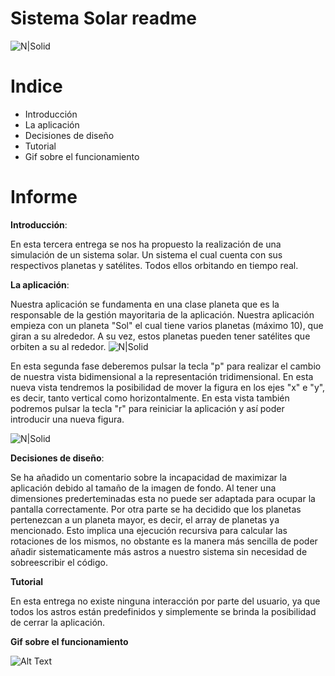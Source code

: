 # Sistema Solar readme

![N|Solid](https://gyazo.com/dde1b3eb9289ccb137b0d2cd0ff4af28.png)
# Indice

  - Introducción
  - La aplicación
  - Decisiones de diseño
  - Tutorial
  - Gif sobre el funcionamiento

# Informe

**Introducción**:

En esta tercera entrega se nos ha propuesto la realización de una simulación de un sistema solar. Un sistema el cual cuenta con sus respectivos planetas y satélites. Todos ellos orbitando en tiempo real.

**La aplicación**:

Nuestra aplicación se fundamenta en una clase planeta que es la responsable de la gestión mayoritaria de la aplicación.
Nuestra aplicación empieza con un planeta "Sol" el cual tiene varios planetas (máximo 10), que giran a su alrededor. A su vez, estos planetas pueden tener satélites que orbiten a su al rededor.
![N|Solid](https://user-images.githubusercontent.com/55792571/109482104-80775a80-7a75-11eb-8576-349de6e3b9f5.png)

En esta segunda fase deberemos pulsar la tecla "p" para realizar el cambio de nuestra vista bidimensional a la representación tridimensional. En esta nueva vista tendremos la posibilidad de mover la figura en los ejes "x" e "y", es decir, tanto vertical como horizontalmente. En esta vista también podremos pulsar la tecla "r" para reiniciar la aplicación y así poder introducir una nueva figura.

![N|Solid](https://gyazo.com/45b06c8927c5e5c15df475a206076a5e.png)

**Decisiones de diseño**:

Se ha añadido un comentario sobre la incapacidad de maximizar la aplicación debido al tamaño de la imagen de fondo. Al tener una dimensiones prederteminadas esta no puede ser adaptada para ocupar la pantalla correctamente.
Por otra parte se ha decidido que los planetas pertenezcan a un planeta mayor, es decir, el array de planetas ya mencionado. Esto implica una ejecución recursiva para calcular las rotaciones de los mismos, no obstante es la manera más sencilla de poder añadir sistematicamente más astros a nuestro sistema sin necesidad de sobreescribir el código.

**Tutorial**

En esta entrega no existe ninguna interacción por parte del usuario, ya que todos los astros están predefinidos y simplemente se brinda la posibilidad de cerrar la aplicación.

**Gif sobre el funcionamiento**

![Alt Text](https://gyazo.com/e649d74b9f4904642052ea87205ab64f.gif)

